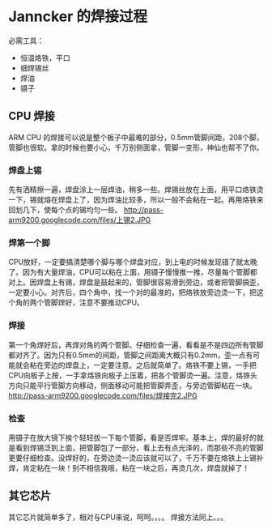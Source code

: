 # Janncker 的焊接过程 #

必需工具：
  * 恒温烙铁，平口
  * 细焊锡丝
  * 焊油
  * 镊子


## CPU 焊接 ##
ARM CPU 的焊接可以说是整个板子中最难的部分，0.5mm管脚间距，208个脚，管脚也很软。拿的时候也要小心，千万别侧面拿，管脚一变形，神仙也帮不了你。

### 焊盘上锡 ###
先有洒精擦一遍，焊盘涂上一层焊油，稍多一些。焊锡丝放在上面，用平口烙铁烫一下，锡就熔在焊盘上了，因为焊油比较多，所以一般不会粘在一起。再用烙铁来回划几下，使每个点的锡均匀一些。
http://pass-arm9200.googlecode.com/files/上锡2.JPG

### 焊第一个脚 ###
CPU放好，一定要搞清楚哪个脚与哪个焊盘对应，到上电的时候发现错了就太晚了。因为有大量焊油，CPU可以粘在上面，用镊子慢慢推一推，尽量每个管脚都对上。因焊盘上有锡，焊盘是鼓起来的，管脚很容易滑到旁边，或者把管脚搞歪，一定要小心。对齐后，四个角中，找一个对的最准的，把烙铁放旁边烫一下，把这个角的两个管脚焊好，注意不要推动CPU。

### 焊接 ###
第一个角焊好后，再焊对角的两个管脚。仔细检查一遍，看看是不是四边所有管脚都对齐了。因为只有0.5mm的间距，管脚之间距离大概只有0.2mm，歪一点有可能就会粘在旁边的焊盘上，一定要注意。之后就简单了。烙铁不要上锡，一手把CPU向板子上按，一手拿烙铁向板子上压着，把各个管脚烫一遍。注意，烙铁头方向只能平行管脚方向移动，侧面移动可能把管脚弄歪，与旁边管脚粘在一块。
http://pass-arm9200.googlecode.com/files/焊接完2.JPG


### 检查 ###
用镊子在放大镜下挨个轻轻拔一下每个管脚，看是否焊牢。基本上，焊的最好的就是看到焊锡泛到上面，把管脚包了一部分，看上去有点光泽的，而那些不亮的管脚更要仔细检查。没焊好的，在旁边烫一烫应该就可以了，千万不要在烙铁上上锡补焊，肯定粘在一块！别不相信我哦，粘在一块之后，再烫几次，焊盘就掉了！

## 其它芯片 ##

其它芯片就简单多了，相对与CPU来说，呵呵。。。。
焊接方法同上。。。